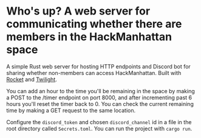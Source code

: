 # Who's up? A web server for communicating whether there are members in the HackManhattan space

A simple Rust web server for hosting HTTP endpoints and Discord bot for sharing whether non-members can access HackManhattan. Built with [Rocket](https://github.com/sergiobenitez/rocket) and [Twilight](https://github.com/twilight-rs/twilight).

You can add an hour to the time you'll be remaining in the space by making a POST to the /timer endpoint on port 8000, and after incrementing past 6 hours you'll reset the timer back to 0. You can check the current remaining time by making a GET request to the same location. 

Configure the `discord_token` and chosen `discord_channel` id in a file in the root directory called `Secrets.toml`. You can run the project with `cargo run`.